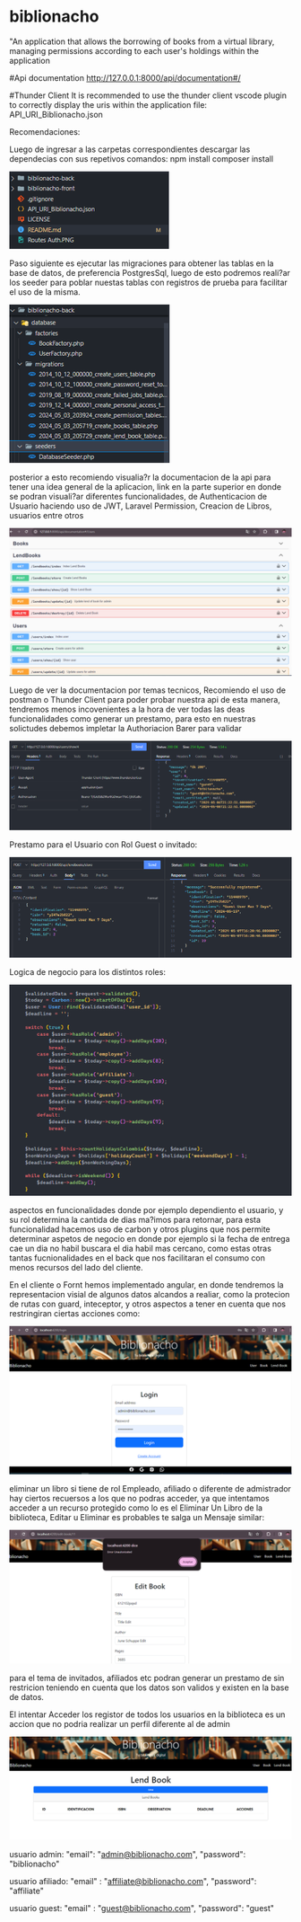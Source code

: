 # biblionacho

"An application that allows the borrowing of books from a virtual library, managing permissions according to each user's holdings within the application

#Api documentation
http://127.0.0.1:8000/api/documentation#/

#Thunder Client
It is recommended to use the thunder client vscode plugin to correctly display the uris within the application
file: API_URI_Biblionacho.json

Recomendaciones:

Luego de ingresar a las carpetas correspondientes descargar las dependecias con sus repetivos comandos:
npm install
composer install

![alt text](Carpetas.PNG)

Paso siguiente es ejecutar las migraciones para obtener las tablas en la base de datos, de preferencia PostgresSql,
luego de esto podremos reali?ar los seeder para poblar nuestas tablas con registros de prueba para facilitar
el uso de la misma.

![alt text](Migraciones.PNG)

posterior a esto recomiendo visualia?r la documentacion de la api para tener una idea general de la aplicacion,
link en la parte superior en donde se podran visuali?ar diferentes funcionalidades, de Authenticacion de Usuario haciendo
uso de JWT, Laravel Permission, Creacion de Libros, usuarios entre otros

![alt text](<Doc Api Services.PNG>)

Luego de ver la documentacion por temas tecnicos, Recomiendo el uso de postman o Thunder Client para poder
probar nuestra api de esta manera, tendremos menos incovenientes a la hora de ver todas las deas funcionalidades
como generar un prestamo, para esto en nuestras solictudes debemos impletar la Authoriacion Barer para validar

![alt text](Guest_User.PNG)

Prestamo para el Usuario con Rol Guest o invitado:

![alt text](Guest.PNG)

Logica de negocio para los distintos roles:

![alt text](Logic_Bussines.PNG)

aspectos en funcionalidades donde por ejemplo dependiento el usuario, y su rol determina la cantida de dias ma?imos para
retornar, para esta funcionalidad hacemos uso de carbon y otros plugins que nos permite determinar aspetos de negocio
en donde por ejemplo si la fecha de entrega cae un dia no habil buscara el dia habil mas cercano, como estas
otras tantas fucnionalidades en el back que nos facilitaran el consumo con menos recursos del lado del cliente.

En el cliente o Fornt hemos implementado angular, en donde tendremos la representacion visial de algunos datos alcandos a realiar, como la protecion de rutas con guard, inteceptor, y otros aspectos a tener en cuenta que nos restringiran
ciertas acciones como:

![alt text](Auth.PNG)

eliminar un libro si tiene de rol Empleado, afiliado o diferente de admistrador hay ciertos recuersos a los que no podras acceder, ya que intentamos acceder a un recurso protegido
como lo es el Eliminar Un Libro de la biblioteca, Editar u Eliminar es probables te salga
un Mensaje similar:

![alt text](Unathorizated.PNG)

para el tema de invitados, afiliados etc podran generar un prestamo de sin restricion teniendo en cuenta que los datos
son validos y existen en la base de datos.

El intentar Acceder los registor de todos los usuarios en la biblioteca es un accion que no podria realizar un perfil diferente al de admin

![alt text](<List Lend Books.PNG>)

usuario admin:
"email": "admin@biblionacho.com",
"password": "biblionacho"

usuario afiliado:
"email" : "affiliate@biblionacho.com",
"password": "affiliate"

usuario guest:
"email" : "guest@biblionacho.com",
"password": "guest"

